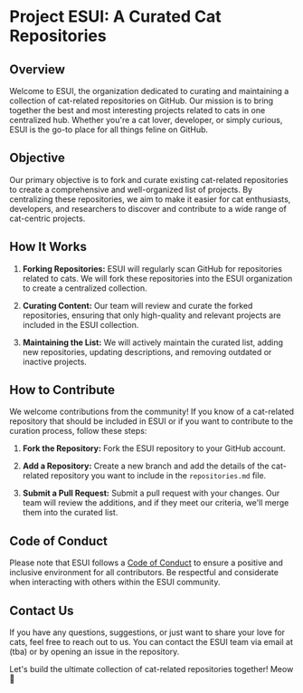 # Project ESUI: A Curated Cat Repositories

## Overview

Welcome to ESUI, the organization dedicated to curating and maintaining a collection of cat-related repositories on GitHub. Our mission is to bring together the best and most interesting projects related to cats in one centralized hub. Whether you're a cat lover, developer, or simply curious, ESUI is the go-to place for all things feline on GitHub.

## Objective

Our primary objective is to fork and curate existing cat-related repositories to create a comprehensive and well-organized list of projects. By centralizing these repositories, we aim to make it easier for cat enthusiasts, developers, and researchers to discover and contribute to a wide range of cat-centric projects.

## How It Works

1. **Forking Repositories:** ESUI will regularly scan GitHub for repositories related to cats. We will fork these repositories into the ESUI organization to create a centralized collection.

2. **Curating Content:** Our team will review and curate the forked repositories, ensuring that only high-quality and relevant projects are included in the ESUI collection.

3. **Maintaining the List:** We will actively maintain the curated list, adding new repositories, updating descriptions, and removing outdated or inactive projects.

## How to Contribute

We welcome contributions from the community! If you know of a cat-related repository that should be included in ESUI or if you want to contribute to the curation process, follow these steps:

1. **Fork the Repository:** Fork the ESUI repository to your GitHub account.

2. **Add a Repository:** Create a new branch and add the details of the cat-related repository you want to include in the `repositories.md` file.

3. **Submit a Pull Request:** Submit a pull request with your changes. Our team will review the additions, and if they meet our criteria, we'll merge them into the curated list.

## Code of Conduct

Please note that ESUI follows a [Code of Conduct](CODE_OF_CONDUCT.md) to ensure a positive and inclusive environment for all contributors. Be respectful and considerate when interacting with others within the ESUI community.

## Contact Us

If you have any questions, suggestions, or just want to share your love for cats, feel free to reach out to us. You can contact the ESUI team via email at (tba) or by opening an issue in the repository.

Let's build the ultimate collection of cat-related repositories together! Meow 🐾
